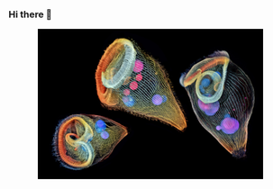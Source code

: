 ### Hi there 👋

<!--
**matthiaszeller/matthiaszeller** is a ✨ _special_ ✨ repository because its `README.md` (this file) appears on your GitHub profile.

Here are some ideas to get you started:

- 🔭 I’m currently working on ...
- 🌱 I’m currently learning ...
- 👯 I’m looking to collaborate on ...
- 🤔 I’m looking for help with ...
- 💬 Ask me about ...
- 📫 How to reach me: ...
- 😄 Pronouns: ...
- ⚡ Fun fact: ...
-->

<p align="center">
  <a href="https://www.nikonsmallworld.com/galleries/2019-photomicrography-competition/depth-color-coded-projections-of-three-stentors-single-cell-freshwater-protozoans">
    <img src="protozoans.jpg" width=400 />
  </a>
</p>
